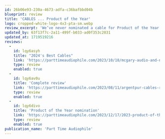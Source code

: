 ```yaml
---
id: 26b06e93-230a-4673-adfa-c36bafbbd04b
blueprint: review
title: 'CABLES ... Product of the Year'
logo: cropped-white-logo-4x3-pta-sm.webp
review_excerpt: 'We’ve never nominated a cable for Product of the Year before. It wasn’t on purpose. It’s just that reviewing the ArgentPur cables in my system was an informative and illuminating experience.'
updated_by: 63f13f7c-2a11-499f-b033-ad0f353c2031
updated_at: 1719519216
reviews:
  -
    id: lqy6asyh
    title: "2024's Best Cables"
    link: 'https://parttimeaudiophile.com/2023/10/18/mcgary-audio-and-nola-with-dr-vinyl-on-the-road/'
    type: review
    enabled: true
  -
    id: lqy6av0u
    title: 'Complete review'
    link: 'https://parttimeaudiophile.com/2023/08/11/argentpur-cables-review/'
    type: review
    enabled: true
  -
    id: lqy6divo
    title: 'Product of the Year nomination'
    link: 'https://parttimeaudiophile.com/2023/12/17/2023-product-of-the-year/'
    type: review
    enabled: true
publication_name: 'Part Time Audiophile'
---
```

